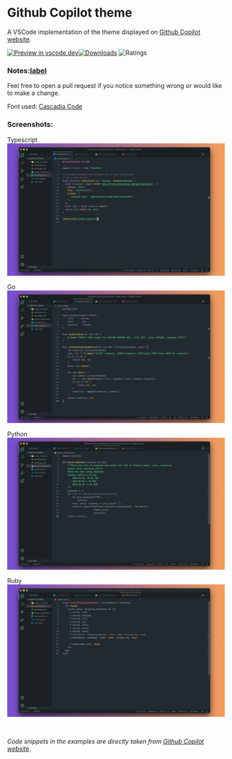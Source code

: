 # Github Copilot theme

A VSCode implementation of the theme displayed on [Github Copilot website](https://copilot.github.com/).

[![Preview in vscode.dev](https://img.shields.io/badge/preview%20in-vscode.dev-blue)](https://vscode.dev/theme/BenjaminBenais.copilot-theme)[![Downloads](https://img.shields.io/visual-studio-marketplace/d/BenjaminBenais.copilot-theme.svg)](https://marketplace.visualstudio.com/items?itemName=BenjaminBenais.copilot-theme) ![Ratings](https://img.shields.io/visual-studio-marketplace/r/BenjaminBenais.copilot-theme.svg
)

### Notes:[label](https://marketplace.visualstudio.com/items?itemName%3DBenjaminBenais.copilot-theme)

Feel free to open a pull request if you notice something wrong or would like to make a change.

Font used: [Cascadia Code](https://github.com/microsoft/cascadia-code)

### Screenshots:

Typescript
![Typescript screenshot](./screenshots/typescript.png)

Go
![Go screenshot](./screenshots/go.png)

Python
![Python screenshot](./screenshots/python.png)

Ruby
![Ruby screenshot](./screenshots/ruby.png)

<br>

_Code snippets in the examples are directly taken from [Github Copilot website](https://copilot.github.com/)_.
